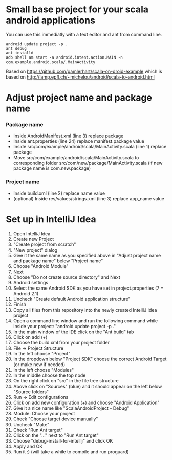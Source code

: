Small base project for your scala android applications
============

You can use this immediatly with a text editor and ant from command line.

    android update project -p .
    ant debug
    ant installd
    adb shell am start -a android.intent.action.MAIN -n com.example.android.scala/.MainActivity

Based on https://github.com/gamlerhart/scala-on-droid-example which is based on http://lamp.epfl.ch/~michelou/android/scala-to-android.html

Adjust project name and package name
============

### Package name
- Inside AndroidManifest.xml (line 3) replace package
- Inside ant.properties (line 24) replace manifest.package value
- Inside src/com/example/android/scala/MainActivity.scala (line 1) replace package
- Move src/com/example/android/scala/MainActivity.scala to corresponding folder src/com/new/package/MainActivity.scala (if new package name is com.new.package)

### Project name
- Inside build.xml (line 2) replace name value
- (optional) Inside res/values/strings.xml (line 3) replace app_name value

Set up in IntelliJ Idea
============

1. Open IntelliJ Idea
2. Create new Project
3. "Create project from scratch"
4. "New project" dialog
 1. Give it the same name as you specified above in "Adjust project name and package name" below "Project name"
 2. Choose "Android Module"
 3. Next
5. Choose "Do not create source directory" and Next
6. Android settings
 1. Select the same Android SDK as you have set in project.properties (7 = Android 2.1)
 2. Uncheck "Create default Android application structure"
 3. Finish
7. Copy all files from this repository into the newly created IntelliJ Idea project
8. Open a command line window and run the following command while inside your project: "android update project -p ."
9. In the main window of the IDE click on the "Ant build" tab
 1. Click on add (+)
 2. Choose the build.xml from your project folder
10. File -> Project Structure
 1. In the left choose "Project"
 2. In the dropdown below "Project SDK" choose the correct Android Target (or make new if needed)
 3. In the left choose "Modules"
 4. In the middle choose the top node
 5. On the right click on "src" in the file tree structure
 6. Above click on "Sources" (blue) and it should appear on the left below "Source folders"
11. Run -> Edit configurations
 1. Click on add new configuration (+) and choose "Android Application"
 2. Give it a nice name like "ScalaAndroidProject - Debug"
 3. Module: Choose your project
 4. Check "Choose target device manually"
 5. Uncheck "Make"
 6. Check "Run Ant target"
 7. Click on the "..." next to "Run Ant target"
 8. Choose "debug-install-for-intellij" and click OK
 9. Apply and OK
12. Run it :) (will take a while to compile and run proguard)
